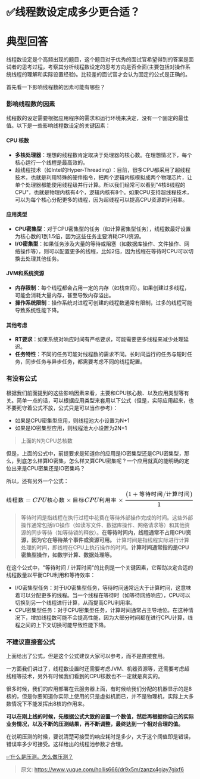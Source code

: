 # ✅线程数设定成多少更合适？


# 典型回答

线程数设定是个高频出现的题目，这个题目对于优秀的面试官希望得到的答案是面试者的思考过程，考察其分析线程数设定的思考方向是否全面(主要包括对操作系统线程的理解和实际设置经验)。比较差的面试官才会认为固定的公式是正确的。

首先看一下影响线程数的因素可能有哪些？


### 影响线程数的因素

线程数的设定需要根据应用程序的需求和运行环境来决定，没有一个固定的最佳值。以下是一些影响线程数设定的关键因素：

#### CPU 核数

- **多核处理器**：理想的线程数肯定取决于处理器的核心数。在理想情况下，每个核心运行一个线程是最高效的。
- 超线程技术（如Intel的Hyper-Threading）：目前，很多CPU都采用了超线程技术，也就是利用特殊的硬件指令，把两个逻辑内核模拟成两个物理芯片，让单个处理器都能使用线程级并行计算。所以我们经常可以看到"4核8线程的CPU"，也就是物理内核有4个，逻辑内核有8个。如果CPU支持超线程技术，可以为每个核心分配更多的线程，因为超线程可以提高CPU资源的利用率。


#### 应用类型

- **CPU密集型**：对于CPU密集型的任务（如计算密集型任务），线程数最好设置为核心数的1到1.5倍，因为这些任务主要消耗CPU资源。
- **I/O密集型**：如果任务涉及大量的等待或阻塞（如数据库操作、文件操作、网络操作等），则可以配置更多的线程，比如2倍，因为线程在等待时CPU可以切换去处理其他任务。


#### JVM和系统资源

- **内存限制**：每个线程都会占用一定的内存（如栈空间）。如果创建过多线程，可能会消耗大量内存，甚至导致内存溢出。
- **操作系统限制**：操作系统对进程可创建的线程数通常有限制，过多的线程可能导致系统性能下降。


#### 其他考虑

- **RT要求**：如果系统对响应时间有严格要求，可能需要更多线程来减少处理延迟。
- **任务特性**：不同的任务可能对线程数的需求不同。长时间运行的任务与短时任务，同步任务与异步任务，都需要考虑不同的线程配置。


### 有没有公式

根据我们前面提到的这些影响因素来看，主要和CPU核心数、以及应用类型等有关。简单一点的话，可以根据应用类型来套用以下公式（但是，实际应用起来，也不要死守着公式不放，公式只是可以当作参考）：

- 如果是CPU密集型应用，则线程池大小设置为N+1 
- 如果是IO密集型应用，则线程池大小设置为2N+1 

> 上面的N为CPU总核数


但是，上面的公式中，前提要求是知道你的应用是IO密集型还是CPU密集型，那么，到底怎么样算IO密集，怎么样又算CPU密集呢？一个应用就真的能明确的定位出来是CPU密集还是IO密集吗？

所以，还有另外一个公式：

![bf94f084f507680f32e7f775cc9611fd.svg](./img/1-yyAs8xYDsihEZT/bf94f084f507680f32e7f775cc9611fd-219103.svg)

> 等待时间是指线程在执行过程中花费在等待外部操作完成的时间。这些外部操作通常包括I/O操作（如读写文件、数据库操作、网络请求等）和其他资源的同步等待（如等待锁的释放）。**在等待时间内，线程通常不占用CPU资源，因为它在等待某个事件或资源可用。**
> 计算时间是指线程实际进行计算处理的时间，即线程在CPU上执行操作的时间。**计算时间通常指的是CPU密集型操作，如数学计算、数据处理等。**


在这个公式中，"等待时间 / 计算时间"的比例是一个关键因素，它帮助决定合适的线程数量以平衡CPU利用和等待效率：

- I/O密集型任务：对于I/O密集型任务，等待时间通常远大于计算时间，这意味着可以分配更多的线程。当一个线程在等待时（如等待网络响应），CPU可以切换到另一个线程进行计算，从而提高CPU利用率。
- CPU密集型任务：对于CPU密集型任务，计算时间通常占主导地位。在这种情况下，增加线程数可能不会提高性能，因为大部分时间都在进行CPU计算，线程之间的上下文切换可能导致性能下降。


### 不建议直接套公式

上面给出了公式，但是这个公式建议大家可以参考，而不是直接套用。

一方面我们讲过了，线程数设置时还需要考虑JVM、机器资源等，还需要考虑超线程等技术，另外有时候我们看到的CPU核数也不一定就是真实的。

很多时候，我们的应用部署在云服务器上面，有时候给我们分配的机器显示的是8核的，但是你要知道你实际上使用的只是虚拟机而已，并不是物理机，实际上大多数情况下不能发挥出8核的作用来。

**可以在刚上线的时候，先根据公式大致的设置一个数值，然后再根据你自己的实际业务情况，以及不断的压测结果，再不断调整，最终达到一个相对合理的值。**

在说明压测的时候，要说清楚可接受的响应耗时是多少，大于这个阈值即是错误，错误率多少可接受。这样给出的线程池参数才合理。

[✅什么是压测，怎么做压测？](https://www.yuque.com/hollis666/dr9x5m/wrzi8qgk7ridgslp?view=doc_embed)


> 原文: <https://www.yuque.com/hollis666/dr9x5m/zanzx4giay7gixf6>